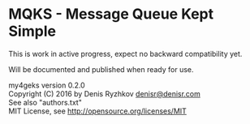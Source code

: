 MQKS - Message Queue Kept Simple
================================

This is work in active progress, expect no backward compatibility yet.

Will be documented and published when ready for use.

my4geks version 0.2.0  
Copyright (C) 2016 by Denis Ryzhkov <denisr@denisr.com>  
See also "authors.txt"  
MIT License, see http://opensource.org/licenses/MIT
